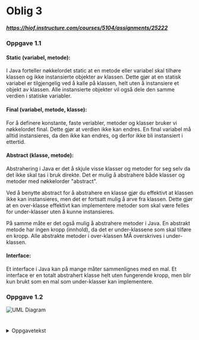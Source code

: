 # Oblig 3
##### https://hiof.instructure.com/courses/5104/assignments/25222

### Oppgave 1.1
#### Static (variabel, metode):
I Java forteller nøkkelordet static at en metode eller variabel skal tilhøre klassen og ikke instansierte objekter av klassen. Dette gjør at en statisk variabel er tilgjengelig ved å kalle på klassen, helt uten å instansiere et objekt av klassen. Alle instansierte objekter vil også dele den samme verdien i statiske variabler.


#### Final (variabel, metode, klasse):
For å definere konstante, faste veriabler, metoder og klasser bruker vi nøkkelordet final. Dette gjør at verdien ikke kan endres. En final variabel må alltid instansieres, da den ikke kan endres, og derfor ikke bli instansiert i ettertid.

#### Abstract (klasse, metode):
Abstrahering i Java er det å skjule visse klasser og metoder for seg selv da det ikke skal tas i bruk direkte. Det er mulig å abstrahere både klasser og metoder med nøkkelorder "abstract".

Ved å benytte abstract for å abstrahere en klasse gjør du effektivt at klassen ikke kan instansieres, men det er fortsatt mulig å arve fra klassen. Dette gjør at en over-klasse effektivt kan implementere metoder som skal være felles for under-klasser uten å kunne instansieres. 

På samme måte er det også mulig å abstrahere metoder i Java. En abstrakt metode har ingen kropp (innhold), da det er under-klassene som skal tilføre en kropp. Alle abstrakte metoder i over-klassen MÅ overskrives i under-klassen.

#### Interface:
Et interface i Java kan på mange måter sammenlignes med en mal. Et interface er en totalt abstrahert klasse helt uten fungerende kropp, men blir kun brukt som en mal som under-klasser kan implementere.


### Oppgave 1.2
![UML Diagram](https://user-images.githubusercontent.com/54285305/156795651-e36b3bcb-3a48-47c5-a184-f6915db0d822.png)

#
#
<!DOCTYPE html>
<body>
    <details>
        <summary>Oppgavetekst</summary>
         Denne obligen inneholder en del matematikk i de senere oppgavene. Du SKAL forsøke å løse alle oppgavene etter beste evne, men hvis du ikke har fått til alt i forbindelse med det matematiske vil ikke dette vektlegges like mye. Bonusoppgavene er ikke nødvendig å løse for å få godkjent, men gir ofte god lærdom. Hvis du har en oppgave som du har forsøkt på, men ikke fått helt til, er det OK om denne kommenteres ut slik at vi kan se hvordan du har tenkt/hva du har forsøkt på. Resterende kode bør kunne kompileres og kjøres uten at det krasjer. Oppgaver som er gjennomført og fungerer burde dermed ikke kommenteres ut.

Obligen er strukturert opp i oppgaver, dere skal levere de forskjellige filene på følgende formater:

Teorispørsmålene: Ikke .zip denne sammen med programmeringen, men levér som en egen fil. Leveres som docx/pdf/txt navngitt:
Oblig3_<DittNavn>.<filtype>
Eks: Oblig3_Ole-EdvardØrebæk.pdf

Klassediagram: Ikke .zip denne sammen med programmering, men levér som en egen fil. Leveres som et "bilde" av typen PNG/JPEG/SVG og navngitt:
Oblig3_Klassediagram_<DittNavn>.<filtype>
Eks: Oblig3_Klassediagram_Ole-EdvardØrebæk.PNG

Programeringsoppgavene: Leveres som en .zip fil med intelliJ-prosjektet (prosjektmappen). Zip-filen skal være navngitt som følger:
Oblig3_<DittNavn>.zip
Eks: Oblig3_Ole-EdvardØrebæk.zip

Teori
Oppgave 1.1 - Ord og begreper

Lag deg en oversikt over hva følgende ord/begreper betyr:

Static (variabel, metode)
Final (variabel, metode, klasse)
Abstract (klasse, metode)
Interface (ikke vektlagt mye ettersom temaet ikke er nøye gjennomgått)
Oppgave 1.2 - Klassediagram

Basert på det du gjør i programmeringsoppgavene under, lag et klassediagram over alle klassene med variabler og metoder, samt relasjonene mellom disse klassene.
Hvis du gjør noe mer enn det som er definert i programmeringsoppgavene underveis, for eksempel løser noe med ekstra metoder eller lignende, lag i tillegg et modifisert klassediagram som reflekterer dette.
Legg med klassediagrammet(ene) i teoridokumentet og som individuell fil.

Dere kan selv velge "verktøyet" for å lage klassediagram, noen alternativer er:

draw.io (Lenker til en ekstern side.) (web, gratis, open source)
lucidchart.com (Lenker til en ekstern side.) (web, krever konto, maks 10 diagrammer)
PlantUML (Lenker til en ekstern side.) (plugin IntelliJ, kan kodes, krever også Graphviz (Lenker til en ekstern side.))
Programmering
Vi skal fortsette med å utvide oppgaven vi lagde i Oblig 2. Du kan fortsette på din egen implementasjon, eller du kan starte fra løsningsforslaget som finnes her:

Oblig2_Løsningsforslag

Vi lagde oss en oversikt over planetsystemer og tilhørende planeter og stjerne. Vi skal nå utvide prosjektet til å ta for seg ytterligere himmellegemer.

Oppdaterte data å ta utgangspunkt i finnes her: solar_system_data_oblig3.txt

Oppgave 2.1 - Arv

Hvis vi ser nærmere på Planet og Star så ser vi at disse har flere instansvariabler som er identiske. Begge disse klassene kan sees på som himmellegemer eller "Celestial Body". En Planet "is a"  Celestial Body, og en Star "is a" Celestial Body.

Vi ønsker derfor å abstrahere de instansvariablene som er felles til en ny klasse: CelestialBody.

Abstraher (flytt) instansvariablene som er felles fra Star og Planet til en ny klasse CelestialBody
Flytt metoder du mener hører med i Celestial Body
Lag minst èn kontruktør i Celestial Body
Sett Planet og Star til extends CelestialBody
Pass på å kalle super-konstruktøren i Planet og Star
Verifiser at all kode vi har i Main.java fortsatt kjører som den skal
Kan du se noen potensielle problemer med noen av instansvariablene/metodene det er naturlig å flytte?



Oppgave 2.2 - Navn

Det er ønskelig å kunne hente ut en planet fra et PlanetSystem basert på navn. Lag en metode som gjør dette. Dette krever sammenligning av String-verdier. Du kan lese om forskjellige måter dette kan gjøres her (Lenker til en ekstern side.).



Oppgave 2.3 - Konstanter

I oblig 2 lagde vi noen metoder for å kunne hente ut verdier i kg og km fremfor de astronomiske enhetene. Denne konverteringen tok for seg noen satte verdier for disse. F.eks. 1 Rjup = 71492km. I denne obligen vil disse metodene bli referert til som getMassInKg() og getRadiusInKm().

Lag disse verdiene som konstanter (static final) i sine respektive klasser, og benytt disse konstantene i getMassInKg()- og getRadiusInKm()-metodene.



Oppgave 2.4 - Naturlig satellitt og arv

I astronomi har vi et konsept som går på at objekter går i bane rundt andre objekter. Disse kalles satellitter. En naturlig satellitt er f.eks. en måne eller planet som går i bane rundt en planet eller en stjerne. F.eks. er jorden en satellitt fordi den går i bane rundt solen. På samme måte er månen en satellitt fordi den går i bane rundt jorda.

Vi ønsker å kunne gjøre enkle beregninger av disse banene, og vil derfor å introdusere konseptet med satellitter. Vi skal derfor lage en ny klasse NaturalSatellite.

a) - Naturlig satellitt data

De aller fleste av disse banene går i en form for ellipse. For å kunne beregne banen og hastigheten til en naturlig satellitt, trenger vi noen datapunkter. Disse er:

semiMajorAxis - denne gir den lengste avstanden fra brennpunktet i en ellipse til yttersiden, altså fra planeten til stjernen den sirkler rundt (dette er ikke heeelt korrekt, men vi kan forholde oss til det slik)
eccentricity - Et decimaltall mellom 0 og 1 som sier noe om hvordan ellipseformen er
orbitalPeriod - Hvor lang tid det tar for å sirkle en runde (i jordens dager)
centralCelestialBody - Hvilken CelestialBody denne naturlige satelitten går i bane rundt

Lag klassen NaturalSatellite med de nevnte datapunktene, en passende konstruktør, samt get- og set-metoder.


b) - Naturlig satelitt arv

Hvis vi sier at en NaturalSatellite "is a" CelestialBody, og Planet "is a" NaturalSatellite. Mens Star "is a" CelestialBody, men ikke en NaturalSatelite. Hvordan blir det nå naturlig å sette opp arvehierarkiet?

Gjør de naturlige endringene for å få dette nye arvehierarkiet til å fungere som tiltenkt. Det vil bli nødvendig å endre på konstruktører.

Gjør endringer i Main.java slik at planetene som lages i planetsystemet får de nye dataene vi har spesifisert.



2.5 - Abstraksjon

I overordnet forstand skal programmet vårt til nå ha mulighet til å opprette og holde på tre "spesifikke" typer objekter, nemlig av klassene Planet, Star og PlanetSystem. Klassen CelestialBody er bare ment for å "samle" felles kodelogikk for Planet, og Star, mens klassen NaturalSatelite er ment for å skille på "celesital bodies" som er naturlige satellitter (f.eks. planeter) og de som ikke er det (f.eks. solen). Med andre ord er det ingen hensikt opprette direkte objekter av klassene CelestialBody og NaturalSatelite.

a) - Abstrakte klasser

Gjør endringer i klassene CelestialBody og NaturalSatelite slik at disse er satt til å være abstrakte, som vil gjøre at vi kan arve fra disse klassene, men ikke opprette objekter av dem.

b) - Abstrakte metoder

I oppgave 2.1 la du kanskje merke til at metodene for å returnere masse og radius er felles for både Planet og Star, og det gir dermed mening å definere disse metodene i CelestialBody. På en annen side er dette problematisk ettersom at utregningene av masse og radius er avhengig av om det gjelder en planet eller en stjerne på grunnlag av de astronomiske enhetene (Rjup, Rsun, osv.). Det kan derfor være fornuftig å definere i CelestialBody at dens barneklasser skal inneholde disse metodene, men som der må unikt defineres. Med andre ord:

Lag to abstrakte metoder i CelestialBody:
getMassInKg()
getRadiusInKm()
Implementer disse metodene unikt for klassene Planet og Star.


Oppgave 2.6 - Avstand (Du skal gjøre et forsøk på denne)

Vi ønsker å kunne finne avstanden mellom en naturlig sattelitt og objektet det går i bane rundt.  For å gjøre dette kan vi benytte Kepler's orbit formula.

kepler_orbit_formula.gif

r = avstanden i AU (AstronomicalUnits - 1AU = gjennomsnittlige avstanden mellom jorda og sola)
a = semiMajorAxis
e = eccentricity
θ (utales "theta") =  vinkelen (true anomaly) (mellom den posisjonen vi vil ha avstanden for, og punktet hvor den naturlige satelitten er nærmest objektet det går i bane rundt, denne avstanden kalles forøvrig periapsis)
Hint: Man kan benytte Math klassen for å hjelpe til med noen av utregningene her. Math.pow() (denne tar en parameter for hva som skal opphøyes, og en parameter for hvor mange ganger verdien skal opphøyes), Math.cos() (denne tar verdi i radianer), og Math.toRadians() (konverterer grader til radianer) f.eks..

a) - Avstandsimplementasjon

1AU =149 597 871km. Velg en fornuftig måte å definere denne verdien i koden. Hint, hint: Denne verdien vil aldri endre seg.

Lag en metode for å regne ut avstanden, distanceToCentralBody(double degrees). Denne bør returnere avstanden i km. (Hvordan blir dette i forhold til formelen?)

b) - Avstandsutregning

I Main.java benytt distanceToCentralBody()-metoden, og finn avstand mellom Jorda og Sola ved 0, 90, 180, 270 og 360 graders vinkel.

Hvis du har implementert formelen og konverteringene riktig vil du få ca:

Earth has a distance of 147054707km to the Sun at 0 degrees
Earth has a distance of 149554637km to the Sun at 90 degrees
Earth has a distance of 152141034km to the Sun at 180 degrees
Earth has a distance of 149554637km to the Sun at 270 degrees
Earth has a distance of 147054707km to the Sun at 360 degrees

Merk at hvis du skriver ut disse tallene direkte vil du få de et format som 1.47054707E8. Dette er også OK.



Oppgave 2.7 - Hastighet (Du skal gjøre et forsøk på denne)

Vi ønsker også å finne hastigheten til en naturlig satelitt. Dette kan vi benytte den underliggende formelen til.

orbiting_velocity_formula.png

v = hastigheten i m/s
G = Gravitational constant (den fra oblig 2: 6.67408E-11)
M = massen til "central celestial body" i kg, altså objektet den naturlige satelitten sirkler rundt
r = avstanden i meter
a) - Hastighetsimplementasjon

Lag en metode for å regne ut hastigheten orbitingVelocity(double distance). Denne skal returnere hastighet i km/s. Det vil si at det må gjøres en konvertering fra formelen, som returnerer hastighet i m/s.

For kvadratrot-utregning i Java, kan du benytte Math.sqrt().

b) - Hastighetsutregning

I Main.java benytt denne metoden, og finn hastigheten til Jorda ved 0, 45, 90, 135 og 180 graders vinkel. (Merk at disse IKKE er de samme gradene som i Oppgave 2.5.b)

Hvis du har implementert formelen og konverteringene riktig vil du få ca:

At a distance of 147054707km, Earth has a velocity of 30.04km/s
At a distance of 147778223km, Earth has a velocity of 29.97km/s
At a distance of 149554637km, Earth has a velocity of 29.79km/s
At a distance of 151374279km, Earth has a velocity of 29.61km/s
At a distance of 152141035km, Earth has a velocity of 29.54km/s

Hvis du skriver ut disse tallene direkte vil du få de et format som 1.47054707E8. Dette er også OK.

Bonusoppgaver
Bonusoppgave 3.1 - Hastighet 2.0

Lag en alternativ metode (med nytt navn) for orbitingVelocity(), som returnere hastigheten i m/s fremfor km/s.

Hvordan kan du ha disse to metodene med minst mulig duplisert kode?

Bonusoppgave 3.2 - Jordavstand

I Main.java benytt distanceToCentralBody().metoden, og finn maksimum og minimum avstand mellom jorda og sola i løpet av ett år, med en nøyaktighet på 1 dag.

Klarer du å generalisere dette med metode(r), slik at vi kan gjøre dette for hvilken som helst-planet? Å gå ut i fra en hel rotasjon (som ikke nødvendigvis vil si ett år på Jorda).

Earth has a maximum distance of 152140937km
Earth has a minimum distance of 147054707km

Bonusoppgave 3.3 - Trigonometri (Denne er vanskelig)

Finn avstand mellom Mars og Saturn etter 180 dager. Gitt at alle starter på 0 grader (periapsis), og at planetene da står på linje (dette er stemmer ikke med realiteten, men vi gjør det slik for oppgavens skyld).

Klarer du å generalisere dette med metode(r), slik at vi kan finne avstanden mellom to vilkårlige planeter etter ett visst antall dager?

The distance between Earth and Saturn at day 180 is 1502845457km
    </details>        
</body>
</html>
